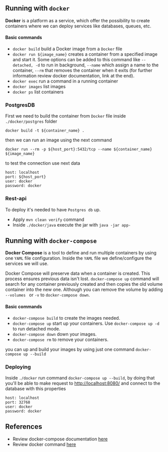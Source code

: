 ## Running with `docker`

**Docker** is a platform as a service, which offer the possibility to create containers where we can deploy services 
like databases, queues, etc.

#### Basic commands

+ `docker build` build a Docker image from a `Docker` file
+ `docker run ${image_name}` creates a container from a specified image and start it. Some options can be added to
this command like `--detached, -d` to run in background, `--name` which assign a name to the container, `--rm` 
that removes the container when it exits (for further information review docker documentation, link at the end).
+ `docker exec`	run a command in a running container
+ `docker images` list images
+ `docker ps` list containers

### PostgresDB

First we need to build the container from `Docker` file inside `./docker/postgres` folder

```
docker build -t ${container_name} .
```
then we can run an image using the next command
```
docker run --rm -p ${host_port}:5432/tcp --name ${container_name} ${image_name}
```

to test the connection use next data

```
host: localhost
port: ${host_port}
user: docker
password: docker
```

### Rest-api

To deploy it's needed to have `Postgres db` up.

+ Apply `mvn clean verify` command
+ Inside `./docker/java` execute the jar with `java -jar app-`


## Running with `docker-compose`

 **Docker Compose** is a tool to define and run multiple containers by using one `YAML` file configuration.
 Inside the `YAML` file we define/configure the services we will use. 
 
 Docker Compose will preserve data when a container is created. This process ensures previous data isn't lost.
 `docker-compose up` command will search for any container previously created and then copies the old volume container
  into the new one. Although you can remove the volume by adding `--volumes ` or `-v` to `docker-compose down`.

#### Basic commands

- `docker-compose build` to create the images needed.
- `docker-compose up` start up your containers. Use `docker-compose up -d` to run detached mode.
- `docker-compose down` down your images.
- `docker-compose rm` to remove your containers.

you can up and build your images by using just one command `docker-compose up --build `

### Deploying

 Inside `./docker` run command `docker-compose up --build`,  by doing that you'll be able to make request to
 [http://localhost:8080/](http://localhost:8080) and connect to the database with this properties
 
 
```
host: localhost
port: 32768
user: docker
password: docker
```

## References

- Review docker-compose documentation [here](https://docs.docker.com/compose/)
- Review docker command [here](https://docs.docker.com/engine/reference/commandline/docker/)